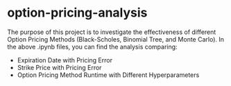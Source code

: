# option-pricing-analysis

The purpose of this project is to investigate the effectiveness of different Option Pricing Methods (Black-Scholes, Binomial Tree, and Monte Carlo). 
In the above .ipynb files, you can find the analysis comparing:
- Expiration Date with Pricing Error
- Strike Price with Pricing Error
- Option Pricing Method Runtime with Different Hyperparameters
